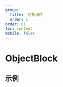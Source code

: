 ```yaml
---
group:
  title:  结构组件
  order: 1
order: 01
toc: content
mobile: false
---
```


# ObjectBlock



## 示例

<code src="./examples/ObjectBlock" compact background="#fff"></code>

